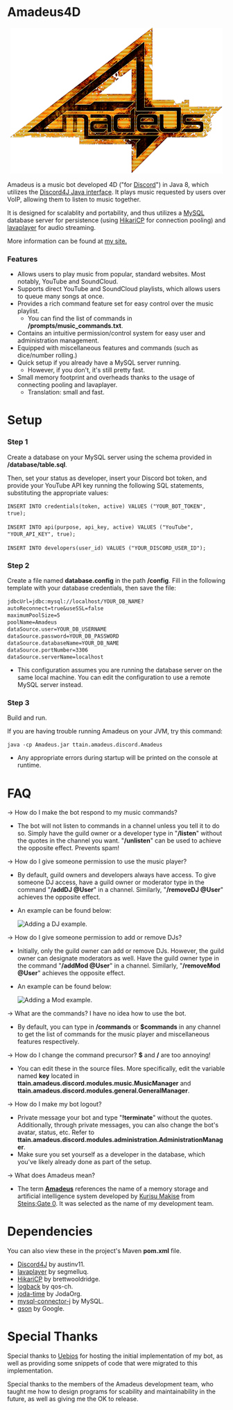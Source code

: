 # Amadeus4D

<p align="center">
  <img src="https://raw.githubusercontent.com/TTaiN/Amadeus4D/master/images/transparent_logo.png">
</p>

Amadeus is a  music bot developed 4D ("for [Discord](https://discordapp.com/)") in Java 8, which utilizes the [Discord4J Java interface](https://github.com/austinv11/Discord4J). It plays music requested by users over VoIP, allowing them to listen to music together.

It is designed for scalablity and portability, and thus utilizes a [MySQL](https://github.com/mysql/mysql-server) database server for persistence (using [HikariCP](https://github.com/brettwooldridge/HikariCP) for connection pooling) and [lavaplayer](https://github.com/sedmelluq/lavaplayer) for audio streaming. 

More information can be found at [my site.](http://ttain.tk/) 

### Features
 
* Allows users to play music from popular, standard websites. Most notably, YouTube and SoundCloud.
* Supports direct YouTube and SoundCloud playlists, which allows users to queue many songs at once.
* Provides a rich command feature set for easy control over the music playlist.
	* You can find the list of commands in **/prompts/music_commands.txt**.
* Contains an intuitive permission/control system for easy user and administration management.
* Equipped with miscellaneous features and commands (such as dice/number rolling.)
* Quick setup if you already have a MySQL server running.
	* However, if you don't, it's still pretty fast.
* Small memory footprint and overheads thanks to the usage of connecting pooling and lavaplayer.
	* Translation: small and fast.


# Setup

### Step 1
Create a database on your MySQL server using the schema provided in **/database/table.sql**.

Then, set your status as developer, insert your Discord bot token, and provide your YouTube API key running the following SQL statements, substituting the appropriate values:
```
INSERT INTO credentials(token, active) VALUES ("YOUR_BOT_TOKEN", true);

INSERT INTO api(purpose, api_key, active) VALUES ("YouTube", "YOUR_API_KEY", true);

INSERT INTO developers(user_id) VALUES ("YOUR_DISCORD_USER_ID");
``` 

### Step 2

Create a file named **database.config** in the path **/config**. Fill in the following template with your database credentials, then save the file:

```
jdbcUrl=jdbc:mysql://localhost/YOUR_DB_NAME?autoReconnect=true&useSSL=false
maximumPoolSize=5
poolName=Amadeus
dataSource.user=YOUR_DB_USERNAME
dataSource.password=YOUR_DB_PASSWORD
dataSource.databaseName=YOUR_DB_NAME
dataSource.portNumber=3306
dataSource.serverName=localhost
````

* This configuration assumes you are running the database server on the same local machine. You can edit the configuration to use a remote MySQL server instead.

### Step 3

Build and run.

If you are having trouble running Amadeus on your JVM, try this command:
```
java -cp Amadeus.jar ttain.amadeus.discord.Amadeus
```

* Any appropriate errors during startup will be printed on the console at runtime.

# FAQ

-> How do I make the bot respond to my music commands?
* The bot will not listen to commands in a channel unless you tell it to do so. Simply have the guild owner or a developer type in "**/listen**" without the quotes in the channel you want. "**/unlisten**" can be used to achieve the opposite effect. Prevents spam!


-> How do I give someone permission to use the music player?
* By default, guild owners and developers always have access. To give someone DJ access, have a guild owner or moderator type in the command "**/addDJ @User**" in a channel. Similarly, "**/removeDJ @User**" achieves the opposite effect.
* An example can be found below:

	![Adding a DJ example.](http://i.imgur.com/1HOrUWI.png)


-> How do I give someone permission to add or remove DJs?
* Initially, only the guild owner can add or remove DJs. However, the guild owner can designate moderators as well. Have the guild owner type in the command "**/addMod @User**" in a channel. Similarly, "**/removeMod @User**" achieves the opposite effect.
* An example can be found below:

	![Adding a Mod example.](http://i.imgur.com/cA2acMM.png)


-> What are the commands? I have no idea how to use the bot.
* By default, you can type in **/commands** or **$commands** in any channel to get the list of commands for the music player and miscellaneous features respectively.


-> How do I change the command precursor?  **$** and **/** are too annoying!
* You can edit these in the source files. More specifically, edit the variable named **key** located in **ttain.amadeus.discord.modules.music.MusicManager** and **ttain.amadeus.discord.modules.general.GeneralManager**.


-> How do I make my bot logout?
* Private message your bot and type "**!terminate**" without the quotes. Additionally, through private messages, you can also change the bot's avatar, status, etc. Refer to **ttain.amadeus.discord.modules.administration.AdministrationManager**.
* Make sure you set yourself as a developer in the database, which you've likely already done as part of the setup.

-> What does Amadeus mean?
* The term [**Amadeus**](http://steins-gate.wikia.com/wiki/Amadeus) references the name of a memory storage and artificial intelligence system developed by [Kurisu Makise](http://steins-gate.wikia.com/wiki/Makise_Kurisu) from [Steins;Gate 0](https://en.wikipedia.org/wiki/Steins;Gate_0). It was selected as the name of my development team.

# Dependencies

You can also view these in the project's Maven **pom.xml** file.

* [Discord4J](https://github.com/austinv11/Discord4J) by austinv11.
* [lavaplayer](https://github.com/sedmelluq/lavaplayer) by segmelluq.
* [HikariCP](https://github.com/brettwooldridge/HikariCP) by brettwooldridge.
* [logback](https://github.com/qos-ch/logback) by qos-ch.
* [joda-time](https://github.com/JodaOrg/joda-time) by JodaOrg.
* [mysql-connector-j](https://github.com/mysql/mysql-connector-j) by MySQL.
* [gson](https://github.com/google/gson) by Google.

# Special Thanks

Special thanks to [Uebios](https://github.com/Uebios) for hosting the initial implementation of my bot, as well as providing some snippets of code that were migrated to this implementation.

Special thanks to the members of the Amadeus development team, who taught me how to design programs for scability and maintainability in the future, as well as giving me the OK to release.
